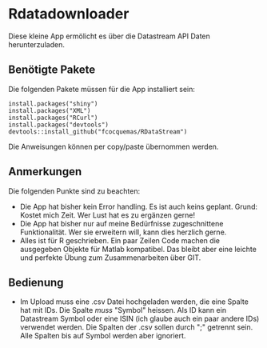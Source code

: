 # Rdatadownloader
Diese kleine App ermölicht es über die Datastream API Daten herunterzuladen. 

## Benötigte Pakete
Die folgenden Pakete müssen für die App installiert sein:

    install.packages("shiny")
    install.packages("XML")
    install.packages("RCurl")
    install.packages("devtools")
    devtools::install_github("fcocquemas/RDataStream")
    
Die Anweisungen können per copy/paste übernommen werden.

## Anmerkungen
Die folgenden Punkte sind zu beachten:

* Die App hat bisher kein Error handling. Es ist auch keins geplant. Grund: Kostet mich Zeit. Wer Lust hat es zu ergänzen gerne!
* Die App hat bisher nur auf meine Bedürfnisse zugeschnittene Funktionalität. Wer sie erweitern will, kann dies herzlich gerne.
* Alles ist für R geschrieben. Ein paar Zeilen Code machen die ausgegeben Objekte für Matlab kompatibel. Das bleibt aber eine leichte und perfekte Übung zum Zusammenarbeiten über GIT. 

## Bedienung
* Im Upload muss eine .csv Datei hochgeladen werden, die eine Spalte hat mit IDs. Die Spalte *muss* "Symbol" heissen. Als ID kann ein Datastream Symbol oder eine ISIN (ich glaube auch ein paar andere IDs) verwendet werden. Die Spalten der .csv sollen durch ";" getrennt sein. Alle Spalten bis auf Symbol werden aber ignoriert.